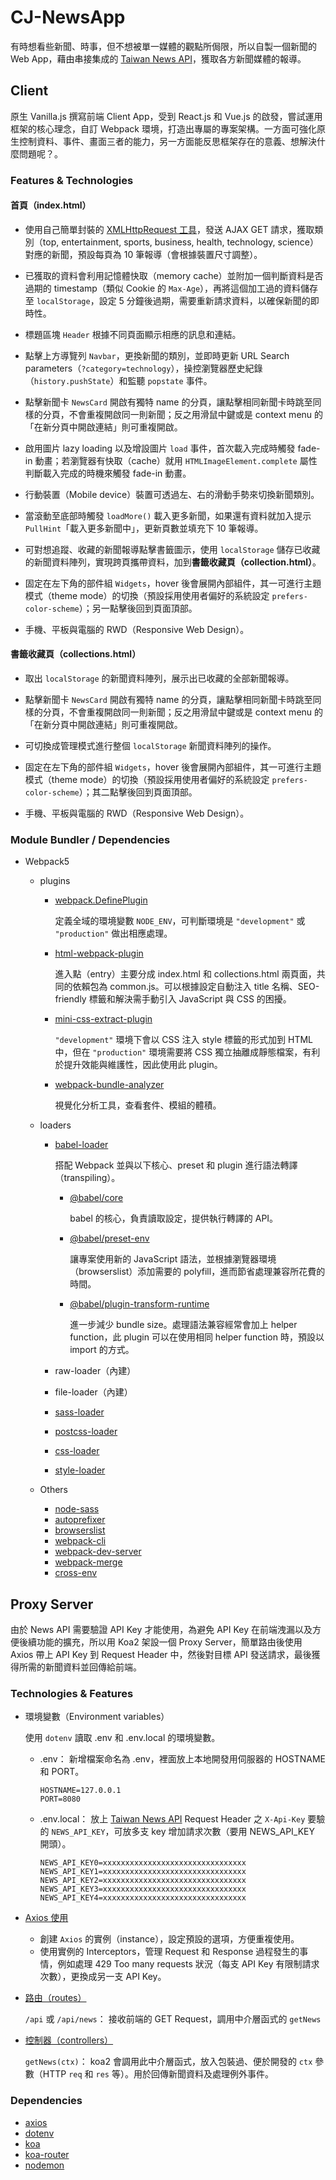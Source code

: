 # CJ-NewsApp

有時想看些新聞、時事，但不想被單一媒體的觀點所侷限，所以自製一個新聞的 Web App，藉由串接集成的 [Taiwan News API](https://newsapi.org/s/taiwan-news-api)，獲取各方新聞媒體的報導。

## Client

原生 Vanilla.js 撰寫前端 Client App，受到 React.js 和 Vue.js 的啟發，嘗試運用框架的核心理念，自訂 Webpack 環境，打造出專屬的專案架構。一方面可強化原生控制資料、事件、畫面三者的能力，另一方面能反思框架存在的意義、想解決什麼問題呢？。

### Features & Technologies

#### 首頁（index.html）

- 使用自己簡單封裝的 [XMLHttpRequest 工具](https://github.com/CJ-Yang0225/CJ-NewsApp/blob/main/src/utils/http.js)，發送 AJAX GET 請求，獲取類別（top, entertainment, sports, business, health, technology, science）對應的新聞，預設每頁為 10 筆報導（會根據裝置尺寸調整）。

- 已獲取的資料會利用記憶體快取（memory cache）並附加一個判斷資料是否過期的 timestamp（類似 Cookie 的 `Max-Age`），再將這個加工過的資料儲存至 `localStorage`，設定 5 分鐘後過期，需要重新請求資料，以確保新聞的即時性。

- 標題區塊 `Header` 根據不同頁面顯示相應的訊息和連結。

- 點擊上方導覽列 `Navbar`，更換新聞的類別，並即時更新 URL Search parameters（`?category=technology`），操控瀏覽器歷史紀錄（`history.pushState`）和監聽 `popstate` 事件。

- 點擊新聞卡 `NewsCard` 開啟有獨特 name 的分頁，讓點擊相同新聞卡時跳至同樣的分頁，不會重複開啟同一則新聞；反之用滑鼠中鍵或是 context menu 的「在新分頁中開啟連結」則可重複開啟。

- 啟用圖片 lazy loading 以及增設圖片 `load` 事件，首次載入完成時觸發 fade-in 動畫；若瀏覽器有快取（cache）就用 `HTMLImageElement.complete` 屬性判斷載入完成的時機來觸發 fade-in 動畫。

- 行動裝置（Mobile device）裝置可透過左、右的滑動手勢來切換新聞類別。

- 當滾動至底部時觸發 `loadMore()` 載入更多新聞，如果還有資料就加入提示 `PullHint`「載入更多新聞中」，更新頁數並填充下 10 筆報導。

- 可對想追蹤、收藏的新聞報導點擊書籤圖示，使用 `localStorage` 儲存已收藏的新聞資料陣列，實現跨頁攜帶資料，加到**書籤收藏頁（collection.html）**。

- 固定在左下角的部件組 `Widgets`，hover 後會展開內部組件，其一可進行主題模式（theme mode）的切換（預設採用使用者偏好的系統設定 `prefers-color-scheme`）；另一點擊後回到頁面頂部。

- 手機、平板與電腦的 RWD（Responsive Web Design）。

#### 書籤收藏頁（collections.html）

- 取出 `localStorage` 的新聞資料陣列，展示出已收藏的全部新聞報導。

- 點擊新聞卡 `NewsCard` 開啟有獨特 name 的分頁，讓點擊相同新聞卡時跳至同樣的分頁，不會重複開啟同一則新聞；反之用滑鼠中鍵或是 context menu 的「在新分頁中開啟連結」則可重複開啟。

- 可切換成管理模式進行整個 `localStorage` 新聞資料陣列的操作。

- 固定在左下角的部件組 `Widgets`，hover 後會展開內部組件，其一可進行主題模式（theme mode）的切換（預設採用使用者偏好的系統設定 `prefers-color-scheme`）；其二點擊後回到頁面頂部。

- 手機、平板與電腦的 RWD（Responsive Web Design）。

### Module Bundler / Dependencies

- Webpack5

  - plugins

    - [webpack.DefinePlugin](https://webpack.js.org/plugins/define-plugin/)

      定義全域的環境變數 `NODE_ENV`，可判斷環境是 `"development"` 或 `"production"` 做出相應處理。

    - [html-webpack-plugin](https://www.npmjs.com/package/html-webpack-plugin)

      進入點（entry）主要分成 index.html 和 collections.html 兩頁面，共同的依賴包為 common.js。可以根據設定自動注入 title 名稱、SEO-friendly 標籤和解決需手動引入 JavaScript 與 CSS 的困擾。

    - [mini-css-extract-plugin](https://www.npmjs.com/package/mini-css-extract-plugin)

      `"development"` 環境下會以 CSS 注入 style 標籤的形式加到 HTML 中，但在 `"production"` 環境需要將 CSS 獨立抽離成靜態檔案，有利於提升效能與維護性，因此使用此 plugin。

    - [webpack-bundle-analyzer](https://www.npmjs.com/package/webpack-bundle-analyzer)

      視覺化分析工具，查看套件、模組的體積。

  - loaders

    - [babel-loader](https://www.npmjs.com/package/babel-loader)

      搭配 Webpack 並與以下核心、preset 和 plugin 進行語法轉譯（transpiling）。

      - [@babel/core](https://www.npmjs.com/package/@babel/core)

        babel 的核心，負責讀取設定，提供執行轉譯的 API。

      - [@babel/preset-env](https://babeljs.io/docs/en/babel-preset-env)

        讓專案使用新的 JavaScript 語法，並根據瀏覽器環境（browserslist）添加需要的 polyfill，進而節省處理兼容所花費的時間。

      - [@babel/plugin-transform-runtime](https://babeljs.io/docs/en/babel-plugin-transform-runtime)

        進一步減少 bundle size。處理語法兼容經常會加上 helper function，此 plugin 可以在使用相同 helper function 時，預設以 import 的方式。

    - raw-loader（內建）
    - file-loader（內建）
    - [sass-loader](https://www.npmjs.com/package/sass-loader)
    - [postcss-loader](https://www.npmjs.com/package/postcss-loader)
    - [css-loader](https://www.npmjs.com/package/css-loader)
    - [style-loader](https://www.npmjs.com/package/style-loader)

  - Others
    - [node-sass](https://www.npmjs.com/package/node-sass)
    - [autoprefixer](https://www.npmjs.com/package/autoprefixer)
    - [browserslist](https://www.npmjs.com/package/browserslist)
    - [webpack-cli](https://www.npmjs.com/package/webpack-cli)
    - [webpack-dev-server](https://www.npmjs.com/package/webpack-dev-server)
    - [webpack-merge](https://www.npmjs.com/package/webpack-merge)
    - [cross-env](https://www.npmjs.com/package/cross-env)

## Proxy Server

由於 News API 需要驗證 API Key 才能使用，為避免 API Key 在前端洩漏以及方便後續功能的擴充，所以用 Koa2 架設一個 Proxy Server，簡單路由後使用 Axios 帶上 API Key 到 Request Header 中，然後對目標 API 發送請求，最後獲得所需的新聞資料並回傳給前端。

### Technologies & Features

- 環境變數（Environment variables）

  使用 `dotenv` 讀取 .env 和 .env.local 的環境變數。

  - .env： 新增檔案命名為 .env，裡面放上本地開發用伺服器的 HOSTNAME 和 PORT。

    ```plain
    HOSTNAME=127.0.0.1
    PORT=8080
    ```

  - .env.local： 放上 [Taiwan News API](https://newsapi.org/s/taiwan-news-api) Request Header 之 `X-Api-Key` 要驗的 `NEWS_API_KEY`，可放多支 key 增加請求次數（要用 NEWS_API_KEY 開頭）。

    ```plain
    NEWS_API_KEY0=xxxxxxxxxxxxxxxxxxxxxxxxxxxxxxxx
    NEWS_API_KEY1=xxxxxxxxxxxxxxxxxxxxxxxxxxxxxxxx
    NEWS_API_KEY2=xxxxxxxxxxxxxxxxxxxxxxxxxxxxxxxx
    NEWS_API_KEY3=xxxxxxxxxxxxxxxxxxxxxxxxxxxxxxxx
    NEWS_API_KEY4=xxxxxxxxxxxxxxxxxxxxxxxxxxxxxxxx
    ```

- [Axios 使用](https://github.com/CJ-Yang0225/CJ-NewsApp/blob/main/server/src/config/index.js)

  - 創建 `Axios` 的實例（instance），設定預設的選項，方便重複使用。
  - 使用實例的 Interceptors，管理 Request 和 Response 過程發生的事情，例如處理 429 Too many requests 狀況（每支 API Key 有限制請求次數），更換成另一支 API Key。

- [路由（routes）](https://github.com/CJ-Yang0225/CJ-NewsApp/blob/main/server/src/routes/news.js)

  `/api` 或 `/api/news`： 接收前端的 GET Request，調用中介層函式的 `getNews`

- [控制器（controllers）](https://github.com/CJ-Yang0225/CJ-NewsApp/blob/main/server/src/controllers/news.js)

  `getNews(ctx)`： koa2 會調用此中介層函式，放入包裝過、便於開發的 `ctx` 參數（HTTP `req` 和 `res` 等）。用於回傳新聞資料及處理例外事件。

### Dependencies

- [axios](https://www.npmjs.com/package/axios)
- [dotenv](https://www.npmjs.com/package/dotenv)
- [koa](https://www.npmjs.com/package/koa)
- [koa-router](https://www.npmjs.com/package/koa-router)
- [nodemon](https://www.npmjs.com/package/nodemon)
